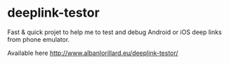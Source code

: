 # deeplink-testor
Fast &amp; quick projet to help me to test and debug Android or iOS deep links from phone emulator.

Available here http://www.albanlorillard.eu/deeplink-testor/

